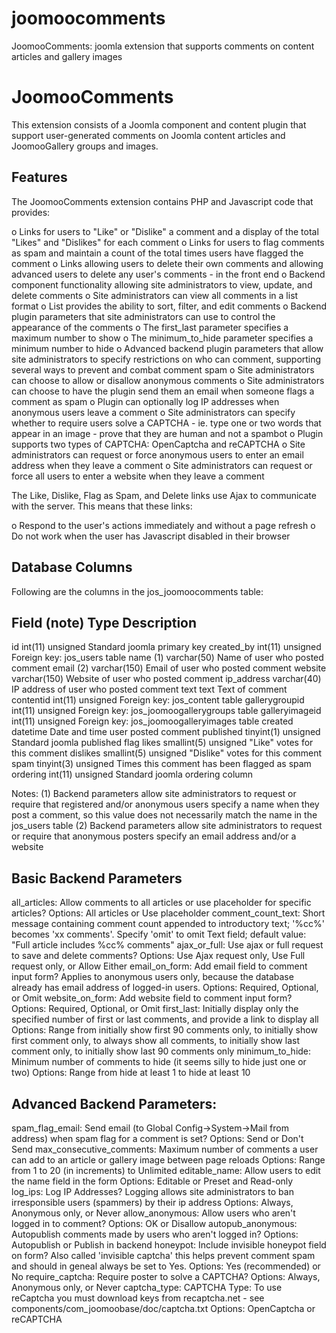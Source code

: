 joomoocomments
==============

JoomooComments: joomla extension that supports comments on content articles and gallery images

 JoomooComments
================
This extension consists of a Joomla component and content plugin that
support user-generated comments on Joomla content articles and
JoomooGallery groups and images.

 Features
----------
The JoomooComments extension contains PHP and Javascript code that provides:

o  Links for users to "Like" or "Dislike" a comment and a display of
   the total "Likes" and "Dislikes" for each comment
o  Links for users to flag comments as spam and maintain a count of the total
   times users have flagged the comment
o  Links allowing users to delete their own comments and allowing advanced
   users to delete any user's comments - in the front end
o  Backend component functionality allowing site administrators to view, update,
   and delete comments
   o  Site administrators can view all comments in a list format
   o  List provides the ability to sort, filter, and edit comments
o  Backend plugin parameters that site administrators can use to control the
   appearance of the comments
   o  The first_last parameter specifies a maximum number to show
   o  The minimum_to_hide parameter specifies a minimum number to hide
o  Advanced backend plugin parameters that allow site administrators to specify
   restrictions on who can comment, supporting several ways to prevent
   and combat comment spam
   o  Site administrators can choose to allow or disallow anonymous comments
   o  Site administrators can choose to have the plugin send them an email
      when someone flags a comment as spam
   o  Plugin can optionally log IP addresses when anonymous users leave a comment
   o  Site administrators can specify whether to require users solve a
      CAPTCHA - ie. type one or two words that appear in an image - prove that
      they are human and not a spambot
   o  Plugin supports two types of CAPTCHA: OpenCaptcha and reCAPTCHA
   o  Site administrators can request or force anonymous users to enter an
      email address when they leave a comment
   o  Site administrators can request or force all users to enter a website
      when they leave a comment

The Like, Dislike, Flag as Spam, and Delete links use Ajax to communicate with
the server.  This means that these links:

o  Respond to the user's actions immediately and without a page refresh
o  Do not work when the user has Javascript disabled in their browser

 Database Columns
------------------
Following are the columns in the jos_joomoocomments table:

Field (note)     Type                   Description
--------------------------------------------------------------------------------
id               int(11) unsigned       Standard joomla primary key
created_by       int(11) unsigned       Foreign key: jos_users table
name (1)         varchar(50)            Name of user who posted comment
email (2)        varchar(150)           Email of user who posted comment
website          varchar(150)           Website of user who posted comment
ip_address       varchar(40)            IP address of user who posted comment
text             text                   Text of comment
contentid        int(11) unsigned       Foreign key: jos_content table
gallerygroupid   int(11) unsigned       Foreign key: jos_joomoogallerygroups table
galleryimageid   int(11) unsigned       Foreign key: jos_joomoogalleryimages table
created          datetime               Date and time user posted comment
published        tinyint(1) unsigned    Standard joomla published flag
likes            smallint(5) unsigned   "Like" votes for this comment
dislikes         smallint(5) unsigned   "Dislike" votes for this comment
spam             tinyint(3) unsigned    Times this comment has been flagged as spam
ordering         int(11) unsigned       Standard joomla ordering column

Notes:
(1) Backend parameters allow site administrators to request or require that
    registered and/or anonymous users specify a name when they post a comment,
    so this value does not necessarily match the name in the jos_users table
(2) Backend parameters allow site administrators to request or require that
    anonymous posters specify an email address and/or a website

 Basic Backend Parameters
--------------------------
all_articles:
    Allow comments to all articles or use placeholder for specific articles?
    Options: All articles or Use placeholder
comment_count_text:
    Short message containing comment count appended to introductory text;
        '%cc%' becomes 'xx comments'. Specify 'omit' to omit
    Text field; default value: "Full article includes %cc% comments"
ajax_or_full:
    Use ajax or full request to save and delete comments?
    Options: Use Ajax request only, Use Full request only, or Allow Either
email_on_form:
    Add email field to comment input form?  Applies to anonymous users only,
        because the database already has email address of logged-in users.
    Options: Required, Optional, or Omit
website_on_form:
    Add website field to comment input form?
    Options: Required, Optional, or Omit
first_last:
    Initially display only the specified number of first or last comments,
        and provide a link to display all
    Options: Range from initially show first 90 comments only, to initially
        show first comment only, to always show all comments, to initially
        show last comment only, to initially show last 90 comments only
minimum_to_hide:
    Minimum number of comments to hide (it seems silly to hide just one or two)
    Options: Range from hide at least 1 to hide at least 10

 Advanced Backend Parameters:
------------------------------
spam_flag_email:
    Send email (to Global Config->System->Mail from address) when spam flag for
        a comment is set?
    Options: Send or Don't Send
max_consecutive_comments:
    Maximum number of comments a user can add to an article or gallery image
        between page reloads
    Options: Range from 1 to 20 (in increments) to Unlimited
editable_name:
    Allow users to edit the name field in the form
    Options: Editable or Preset and Read-only
log_ips:
    Log IP Addresses?  Logging allows site administrators to ban irresponsible
        users (spammers) by their ip address
    Options: Always, Anonymous only, or Never
allow_anonymous:
    Allow users who aren't logged in to comment?
    Options: OK or Disallow
autopub_anonymous:
    Autopublish comments made by users who aren't logged in?
    Options: Autopublish or Publish in backend
honeypot:
    Include invisible honeypot field on form?
    Also called 'invisible captcha' this helps prevent comment spam and
        should in geneal always be set to Yes.
    Options: Yes (recommended) or No
require_captcha:
    Require poster to solve a CAPTCHA?
    Options: Always, Anonymous only, or Never
captcha_type:
    CAPTCHA Type: To use reCaptcha you must download keys from recaptcha.net -
        see components/com_joomoobase/doc/captcha.txt
    Options: OpenCaptcha or reCAPTCHA

